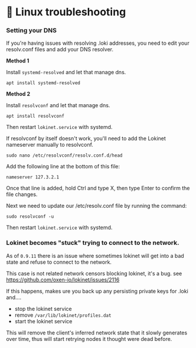 # 🐧 Linux troubleshooting

### Setting your DNS

If you're having issues with resolving .loki addresses, you need to edit your resolv.conf files and add your DNS resolver.

**Method 1**

Install `systemd-resolved` and let that manage dns.

```
apt install systemd-resolved
```

**Method 2**

Install `resolvconf` and let that manage dns.

```
apt install resolvconf
```

Then restart `lokinet.service` with systemd.


If resolvconf by itself doesn't work, you'll need to add the Lokinet nameserver manually to resolvconf.


```
sudo nano /etc/resolvconf/resolv.conf.d/head
```

Add the following line at the bottom of this file:

```
nameserver 127.3.2.1
```

Once that line is added, hold Ctrl and type X, then type Enter to confirm the file changes.

Next we need to update our /etc/resolv.conf file by running the command:

```
sudo resolvconf -u
```

Then restart `lokinet.service` with systemd.

### Lokinet becomes "stuck" trying to connect to the network.

As of `0.9.11` there is an issue where sometimes lokinet will get into a bad state and refuse to connect to the network.

This case is not related network censors blocking lokinet, it's a bug. see https://github.com/oxen-io/lokinet/issues/2116

If this happens, makes ure you back up any persisting private keys for .loki and....

* stop the lokinet service 
* remove `/var/lib/lokinet/profiles.dat`
* start the lokinet service

This will remove the client's inferred network state that it slowly generates over time, thus will start retrying nodes it thought were dead before.
